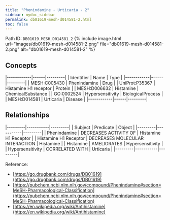 ```yaml
---
title: "Phenindamine - Urticaria - 2"
sidebar: mydoc_sidebar
permalink: db01619-mesh-d014581-2.html
toc: false 
---
```



Path ID: `DB01619_MESH_D014581_2`
{% include image.html url="images/db01619-mesh-d014581-2.png" file="db01619-mesh-d014581-2.png" alt="db01619-mesh-d014581-2" %}

## Concepts

|------------|------|---------|
| Identifier | Name | Type    |
|------------|------|---------|
| MESH:C005430 | Phenindamine | Drug |
| UniProt:P35367 | Histamine H1 receptor | Protein |
| MESH:D006632 | Histamine | ChemicalSubstance |
| GO:0002524 | Hypersensitivity | BiologicalProcess |
| MESH:D014581 | Urticaria | Disease |
|------------|------|---------|

## Relationships

|---------|-----------|---------|
| Subject | Predicate | Object  |
|---------|-----------|---------|
| Phenindamine | DECREASES ACTIVITY OF | Histamine H1 Receptor |
| Histamine H1 Receptor | DECREASES MOLECULAR INTERACTION | Histamine |
| Histamine | AMELIORATES | Hypersensitivity |
| Hypersensitivity | CORRELATED WITH | Urticaria |
|---------|-----------|---------|

Reference: 
  - [https://go.drugbank.com/drugs/DB01619](https://go.drugbank.com/drugs/DB01619)
  - [https://pubchem.ncbi.nlm.nih.gov/compound/Phenindamine#section=MeSH-Pharmacological-Classification](https://pubchem.ncbi.nlm.nih.gov/compound/Phenindamine#section=MeSH-Pharmacological-Classification)
  - [https://en.wikipedia.org/wiki/Antihistamine](https://en.wikipedia.org/wiki/Antihistamine)
